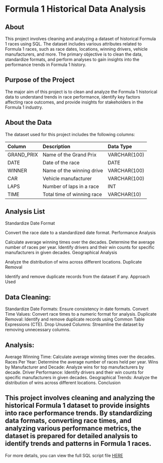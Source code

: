 # Formula 1 Historical Data Analysis

## About

This project involves cleaning and analyzing a dataset of historical Formula 1 races using SQL. The dataset includes various attributes related to Formula 1 races, such as race dates, locations, winning drivers, vehicle manufacturers, and more. The primary objective is to clean the data, standardize formats, and perform analyses to gain insights into the performance trends in Formula 1 history.

## Purpose of the Project

The major aim of this project is to clean and analyze the Formula 1 historical data to understand trends in race performance, identify key factors affecting race outcomes, and provide insights for stakeholders in the Formula 1 industry.

## About the Data

The dataset used for this project includes the following columns:

| Column                  | Description                             | Data Type      |
| :---------------------- | :-------------------------------------- | :------------- |
| GRAND_PRIX            | Name of the Grand Prix            | VARCHAR(100)   |
| DATE                  | Date of the race         | DATE    |
| WINNER                    | Name of the winning drive              | VARCHAR(100)    |
| CAR           | Vehicle manufacturer              | VARCHAR(100)    |
| LAPS                  | Number of laps in a race  | INT  |
| TIME            | Total time of winning race      | VARCHAR(10)   |


## Analysis List

 Standardize Date Format

 Convert the race date to a standardized date format.
Performance Analysis

Calculate average winning times over the decades.
Determine the average number of races per year.
Identify drivers and their win counts for specific manufacturers in given decades.
Geographical Analysis

Analyze the distribution of wins across different locations.
Duplicate Removal

Identify and remove duplicate records from the dataset if any.
Approach Used

## Data Cleaning:
Standardize Date Formats: Ensure consistency in date formats.
Convert Time Values: Convert race times to a numeric format for analysis.
Duplicate Removal: Identify and remove duplicate records using Common Table Expressions (CTE).
Drop Unused Columns: Streamline the dataset by removing unnecessary columns.

## Analysis:
Average Winning Time: Calculate average winning times over the decades.
Races Per Year: Determine the average number of races held per year.
Wins by Manufacturer and Decade: Analyze wins for top manufacturers by decade.
Driver Performance: Identify drivers and their win counts for specific manufacturers in given decades.
Geographical Trends: Analyze the distribution of wins across different locations.
Conclusion

## This project involves cleaning and analyzing the historical Formula 1 dataset to provide insights into race performance trends. By standardizing data formats, converting race times, and analyzing various performance metrics, the dataset is prepared for detailed analysis to identify trends and patterns in Formula 1 races.

For more details, you can view the full SQL script file [HERE](https://github.com/Dilan-GitHub/F1_Analysis/blob/main/F1.sql)
